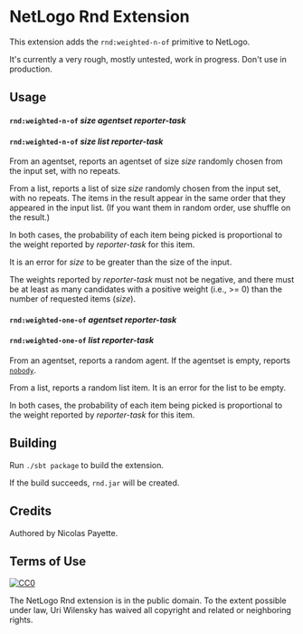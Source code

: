 # NetLogo Rnd Extension

This extension adds the `rnd:weighted-n-of` primitive to NetLogo.

It's currently a very rough, mostly untested, work in progress. Don't use in production.

## Usage

#### `rnd:weighted-n-of` _size_ _agentset_ _reporter-task_
#### `rnd:weighted-n-of` _size_ _list_ _reporter-task_

From an agentset, reports an agentset of size _size_ randomly chosen from the input set, with no repeats.

From a list, reports a list of size _size_ randomly chosen from the input set, with no repeats. The items in the result appear in the same order that they appeared in the input list. (If you want them in random order, use shuffle on the result.)

In both cases, the probability of each item being picked is proportional to the weight reported by _reporter-task_ for this item.

It is an error for _size_ to be greater than the size of the input.

The weights reported by _reporter-task_ must not be negative, and there must be at least as many candidates with a positive weight (i.e., >= 0) than the number of requested items (_size_).

#### `rnd:weighted-one-of`  _agentset_ _reporter-task_
#### `rnd:weighted-one-of`  _list_ _reporter-task_

From an agentset, reports a random agent. If the agentset is empty, reports [`nobody`](http://ccl.northwestern.edu/netlogo/docs/dictionary.html#nobody).

From a list, reports a random list item. It is an error for the list to be empty.

In both cases, the probability of each item being picked is proportional to the weight reported by _reporter-task_ for this item.

## Building

Run `./sbt package` to build the extension.

If the build succeeds, `rnd.jar` will be created.

## Credits

Authored by Nicolas Payette.

## Terms of Use

[![CC0](http://i.creativecommons.org/p/zero/1.0/88x31.png)](http://creativecommons.org/publicdomain/zero/1.0/)

The NetLogo Rnd extension is in the public domain. To the extent possible under law, Uri Wilensky has waived all copyright and related or neighboring rights.
